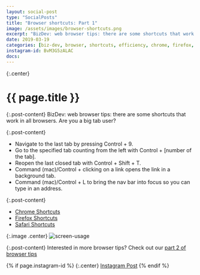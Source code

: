 ```yaml
---
layout: social-post
type: "SocialPosts"
title: "Browser shortcuts: Part 1"
image: /assets/images/browser-shortcuts.png
excerpt: "BizDev: web browser tips: there are some shortcuts that work in all browsers"
date: 2019-03-19
categories: [biz-dev, browser, shortcuts, efficiency, chrome, firefox, internetting, keyboard-shortcuts]
instagram-id: BvM3G5zALAC
docs: 
---
```

{:.center}
# {{ page.title }}

{:.post-content}
BizDev: web browser tips: there are some shortcuts that work in all browsers. 
Are you a big tab user? 

{:.post-content}
* Navigate to the last tab by pressing Control + 9. 
* Go to the specified tab counting from the left with Control + [number of the tab]. 
* Reopen the last closed tab with Control + Shift + T. 
* Command (mac)/Control + clicking on a link opens the link in a background tab. 
* Command (mac)/Control + L to bring the nav bar into focus so you can type in an address.

{:.post-content}
* <a href="https://support.google.com/chrome/answer/157179?hl=en" target="_blank">Chrome Shortcuts</a>
* <a href="https://support.mozilla.org/en-US/kb/keyboard-shortcuts-perform-firefox-tasks-quickly" target="_blank">Firefox Shortcuts</a>
* <a href="https://support.apple.com/guide/safari/keyboard-and-other-shortcuts-cpsh003/mac" target="_blank">Safari Shortcuts</a>

{:.image .center}
![screen-usage]({{page.image}})

{:.post-content}
Interested in more browser tips? Check out our [part 2 of browser tips](/social-posts/browser-shortcuts-2/)

{% if page.instagram-id %}
{:.center}
<a class="insta-link" href="https://www.instagram.com/p/{{page.instagram-id}}" target="_blank">Instagram Post</a>
{% endif %}






